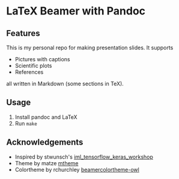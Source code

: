 # LaTeX Beamer with Pandoc

## Features
This is my personal repo for making presentation slides.
It supports

- Pictures with captions
- Scientific plots
- References

all written in Markdown (some sections in TeX).

## Usage

1. Install pandoc and LaTeX
1. Run `make`

## Acknowledgements
- Inspired by stwunsch's [iml_tensorflow_keras_workshop](https://github.com/stwunsch/iml_tensorflow_keras_workshop/tree/master/slides)
- Theme by matze [mtheme](https://github.com/matze/mtheme)
- Colortheme by rchurchley [beamercolortheme-owl](https://github.com/rchurchley/beamercolortheme-owl)
